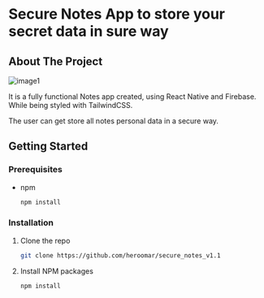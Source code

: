 # Secure Notes App to store your secret data in sure way
<!-- ABOUT THE PROJECT -->
## About The Project

![image1](https://github.com/heroomar/secure_notes_v1.1/assets/117939930/b7e3f9ef-d03b-411b-89a5-e73c509d91e1)

It is a fully functional Notes app created, using React Native and Firebase. While being styled with TailwindCSS.

The user can get store all notes personal data in a secure way.

<!-- GETTING STARTED -->
## Getting Started

### Prerequisites

* npm
  ```sh
  npm install
  ```

### Installation


1. Clone the repo
   ```sh
   git clone https://github.com/heroomar/secure_notes_v1.1
   ```
2. Install NPM packages
   ```sh
   npm install
   ```
